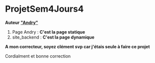 # ProjetSem4Jours4
**Auteur** [**"Andry"**](https://github.com/Andryhajanirina/ProjetSem4Jours4)
1. Page Andry : **C'est la page statique**
2. site_backend : **C'est la page dynamique**

**A mon correcteur, soyez clément svp car j'étais seule à faire ce projet**

Cordialment et bonne correction
